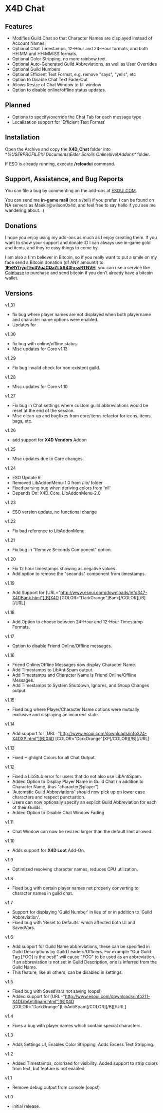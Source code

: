 # X4D **Chat**

## Features

* Modifies Guild Chat so that Character Names are displayed instead of Account Names.
* Optional Chat Timestamps, 12-Hour and 24-Hour formats, and both HH:MM and HH:MM:SS formats.
* Optional Color Stripping, no more rainbow text.
* Optional Auto-Generated Guild Abbreviations, as well as User Overrides
* Optional Guild Numbers
* Optional Efficient Text Format, e.g. remove "says", "yells", etc
* Option to Disable Chat Text Fade-Out
* Allows Resize of Chat Window to fill window
* Option to disable online/offline status updates.

## Planned

* Options to specify/override the Chat Tab for each message type
* Localization support for 'Efficient Text Format'

## Installation

Open the Archive and copy the **X4D_Chat** folder into **%USERPROFILE%\Documents\Elder Scrolls Online\live\Addons\** folder.

If ESO is already running, execute **/reloadui** command.


## Support, Assistance, and Bug Reports

You can file a bug by commenting on the add-ons at <a href="http://www.esoui.com/downloads/author-4678.html">ESOUI.COM</a>.

You can send me **in-game mail** (not a /tell) if you prefer. I can be found on NA 
servers as Maekir@wilson0x4d, and feel free to say hello if you see me wandering 
about. :)


## Donations

I hope you enjoy using my add-ons as much as I enjoy creating them. If you want to show 
your support and donate :D I can always use in-game gold and items, and they're easy 
things to come by.

I am also a firm believer in Bitcoin, so if you really want to put a smile on my face 
send a Bitcoin donation (of ANY amount!) to <b><a href="bitcoin:1PeRYfrygTEo3VuJCQaZL5A43hrssRTNVH">1PeRYfrygTEo3VuJCQaZL5A43hrssRTNVH</a></b>,
you can use a service like <a href="https://www.coinbase.com">Coinbase</a> to purchase 
and send bitcoin if you don't already have a bitcoin wallet.


## Versions

v1.31

- fix bug where player names are not displayed when both playername and character name options were enabled.
- Updates for 

v1.30

- fix bug with online/offline status.
- Misc updates for Core v1.13

v1.29

- Fix bug invalid check for non-existent guild.

v1.28

- Misc updates for Core v1.10

v1.27

- Fix bug in Chat settings where custom guild abbreviations would be reset at the end of the session.
- Misc clean-up and bugfixes from core/items refactor for icons, items, bags, etc.

v1.26

- add support for **X4D Vendors** Addon

v1.25

- Misc updates due to Core changes.

v1.24

- ESO Update 6
- Removed LibAddonMenu-1.0 from /lib/ folder
- Fixed parsing bug when deriving colors from 'nil'
- Depends On: X4D_Core, LibAddonMenu-2.0
 
v1.23

- ESO version update, no functional change

v1.22

- Fix bad reference to LibAddonMenu.

v1.21

- Fix bug in "Remove Seconds Component" option.

v1.20

- Fix 12 hour timestamps showing as negative values.
- Add option to remove the "seconds" component from timestamps.

v1.19

- Add Support for [URL="http://www.esoui.com/downloads/info347-X4DBank.html"][B]X4D [COLOR="DarkOrange"]Bank[/COLOR][/B][/URL]

v1.18

- Add Option to choose between 24-Hour and 12-Hour Timestamp Formats.

v1.17

- Option to disable Friend Online/Offline messages.

v1.16

- Friend Online/Offline Messages now display Character Name.
- Add Timestamps to LibAntiSpam output.
- Add Timestamps and Character Name is Friend Online/Offline Messages.
- Add Timestamps to System Shutdown, Ignores, and Group Changes output.

v1.15

- Fixed bug where Player/Character Name options were mutually exclusive and displaying an incorrect state.

v1.14

- Add support for [URL="http://www.esoui.com/downloads/info324-X4DXP.html"][B]X4D [COLOR="DarkOrange"]XP[/COLOR][/B][/URL]

v1.13

- Fixed Highlight Colors for all Chat Output.

v1.12

- Fixed a LibStub error for users that do not also use LibAntiSpam.
- Added Option to Display Player Name in Guild Chat (in addition to Character Name, thus "character@player")
- 'Automatic Guild Abbreviations' should now pick up on lower case characters and respect punctuation.
- Users can now optionally specify an explicit Guild Abbreviation for each of their Guilds.
- Added Option to Disable Chat Window Fading

v1.11

- Chat Window can now be resized larger than the default limit allowed.

v1.10

- Adds support for **X4D Loot** Add-On.

v1.9

- Optimized resolving character names, reduces CPU utilization.

v1.8

- Fixed bug with certain player names not properly converting to character names in guild chat.

v1.7

- Support for displaying 'Guild Number' in lieu of or in addition to 'Guild Abbreviation'.
- Fixed bug with 'Reset to Defaults' which affected both UI and SavedVars.

v1.6

- Add support for Guild Name abbreviations, these can be specified in Guild Descriptions by Guild Leaders/Officers. For example "Our Guild Tag [FOO] is the best!" will cause "FOO" to be used as an abbreviation.- If an abbreviation is not set in Guild Description, one is inferred from the Guild Name.
- This feature, like all others, can be disabled in settings.   

v1.5

- Fixed bug with SavedVars not saving (oops!)
- Added support for [URL="http://www.esoui.com/downloads/info211-X4DLibAntiSpam.html"][B]X4D [COLOR="DarkOrange"]LibAntiSpam[/COLOR][/B][/URL]

v1.4

- Fixes a bug with player names which contain special characters.

v1.3

- Adds Settings UI, Enables Color Stripping, Adds Excess Text Stripping.

v1.2

- Added Timestamps, colorized for visibility. Added support to strip colors from text, but feature is not enabled.

v1.1

- Remove debug output from console (oops!)

v1.0

- Initial release.

